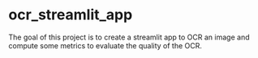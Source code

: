 # ocr_streamlit_app

The goal of this project is to create a streamlit app to OCR an image and compute some metrics to evaluate the quality of the OCR.